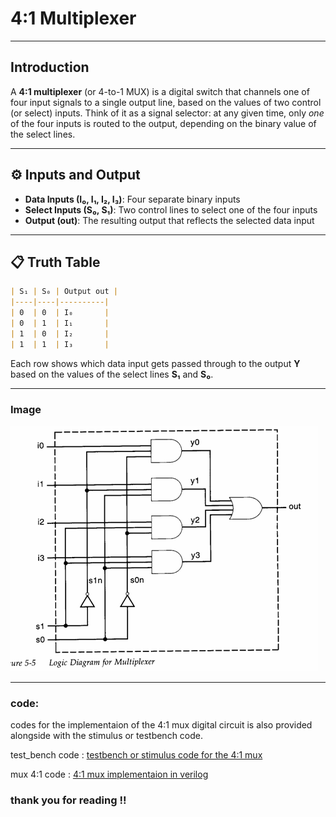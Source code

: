 
# 4:1 Multiplexer

---

## Introduction

A **4:1 multiplexer** (or 4-to-1 MUX) is a digital switch that channels one of four input signals to a single output line, based on the values of two control (or select) inputs. Think of it as a signal selector: at any given time, only *one* of the four inputs is routed to the output, depending on the binary value of the select lines.

---

## ⚙️ Inputs and Output

- **Data Inputs (I₀, I₁, I₂, I₃)**: Four separate binary inputs
- **Select Inputs (S₀, S₁)**: Two control lines to select one of the four inputs
- **Output (out)**: The resulting output that reflects the selected data input

---

## 📋 Truth Table

```markdown
| S₁ | S₀ | Output out |
|----|----|----------|
| 0  | 0  | I₀       |
| 0  | 1  | I₁       |
| 1  | 0  | I₂       |
| 1  | 1  | I₃       |

```

Each row shows which data input gets passed through to the output **Y** based on the values of the select lines **S₁** and **S₀**.

---

### Image
![alt text](image.png)

---
### code:
codes for the implementaion of the 4:1 mux digital circuit is also provided alongside with the stimulus or testbench code.

test_bench code : 
[testbench or stimulus code for the 4:1 mux](mux4_1_tb.v) 

mux 4:1 code : 
[4:1 mux implementaion in verilog ](mux4_1.v)

### thank you for reading !!
